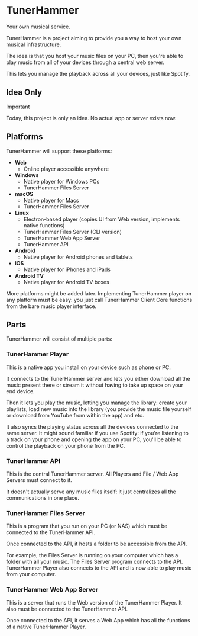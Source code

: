 # TunerHammer

Your own musical service.

TunerHammer is a project aiming to provide you a way to host your own musical infrastructure.

The idea is that you host your music files on your PC, then you're able to play music from all of your devices through a central web server.

This lets you manage the playback across all your devices, just like Spotify.

## Idea Only

> [!IMPORTANT]
> Today, this project is only an idea. No actual app or server exists now.

## Platforms

TunerHammer will support these platforms:

- **Web**
  * Online player accessible anywhere
- **Windows**
  * Native player for Windows PCs
  * TunerHammer Files Server
- **macOS**
  * Native player for Macs
  * TunerHammer Files Server
- **Linux**
  * Electron-based player (copies UI from Web version, implements native functions)
  * TunerHammer Files Server (CLI version)
  * TunerHammer Web App Server
  * TunerHammer API
- **Android**
  * Native player for Android phones and tablets
- **iOS**
  * Native player for iPhones and iPads
- **Android TV**
  * Native player for Android TV boxes

More platforms might be added later. Implementing TunerHammer player on any platform must be easy: you just call TunerHammer Client Core functions from the bare music player interface.

## Parts

TunerHammer will consist of multiple parts:

### TunerHammer Player

This is a native app you install on your device such as phone or PC.

It connects to the TunerHammer server and lets you either download all the music present there or stream it without having to take up space on your end device.

Then it lets you play the music, letting you manage the library: create your playlists, load new music into the library (you provide the music file yourself or download from YouTube from within the app) and etc.

It also syncs the playing status across all the devices connected to the same server. It might sound familiar if you use Spotify: if you're listening to a track on your phone and opening the app on your PC, you'll be able to control the playback on your phone from the PC.

### TunerHammer API

This is the central TunerHammer server. All Players and File / Web App Servers must connect to it.

It doesn't actually serve any music files itself: it just centralizes all the communications in one place.

### TunerHammer Files Server

This is a program that you run on your PC (or NAS) which must be connected to the TunerHammer API.

Once connected to the API, it hosts a folder to be accessible from the API.

For example, the Files Server is running on your computer which has a folder with all your music. The Files Server program connects to the API. TunerHammer Player also connects to the API and is now able to play music from your computer.

### TunerHammer Web App Server

This is a server that runs the Web version of the TunerHammer Player. It also must be connected to the TunerHammer API.

Once connected to the API, it serves a Web App which has all the functions of a native TunerHammer Player.
